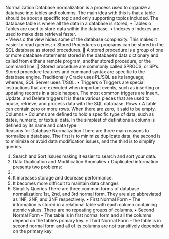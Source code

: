 Normalization
Database normalization is a process used to organize a database into tables and columns.  The main idea with this is that a table should be about a specific topic and only supporting topics included.
 The database table is where all the data in a database is stored,
•	Tables 
o	Tables are used to store data within the database. 
•	Indexes 
o	Indexes are used to make data retrieval faster.  
•	Views 
o	the view hides some of the database complexity.  This makes it easier to read queries; 
•	Stored Procedures 
o	programs can be stored in the SQL database as stored procedures. 
	A stored procedure is a group of one or more database statements stored in the database’s data dictionary and called from either a remote program, another stored procedure, or the command line.
	Stored procedure are commonly called SPROCS, or SP’s.  Stored procedure features and command syntax are specific to the database engine.  Traditionally Oracle uses PL/SQL as its language; whereas, SQL Server uses T/SQL.
•	Triggers 
o	Triggers are special instructions that are executed when important events, such as inserting or updating records in a table happen.  The most common triggers are Insert, Update, and Delete triggers
It is these various pieces that are used to house, retrieve, and process data with the SQL database.
Rows
•	A table can contain zero or more rows.  When there are zero, it said to be empty.
Columns
•	Columns are defined to hold a specific type of data, such as dates, numeric, or textual data.  In the simplest of definitions a column is defined by its name and data type.  
Reasons for Database Normalization
There are three main reasons to normalize a database.  The first is to minimize duplicate data, the second is to minimize or avoid data modification issues, and the third is to simplify queries. 
1.	 Search and Sort Issues making it easier to search and sort your data. 
2.	Data Duplication and Modification Anomalies
•	 Duplicated information presents two problems:
1.	
1.	It increases storage and decrease performance.
2.	It becomes more difficult to maintain data changes
3.  Simplify Queries
There are three common forms of database normalization: 1st, 2nd, and 3rd normal form. They are also abbreviated as 1NF, 2NF, and 3NF respectively. 
•	First Normal Form – The information is stored in a relational table with each column containing atomic values. There are no repeating groups of columns.
•	Second Normal Form – The table is in first normal form and all the columns depend on the table’s primary key.
•	Third Normal Form – the table is in second normal form and all of its columns are not transitively dependent on the primary key

